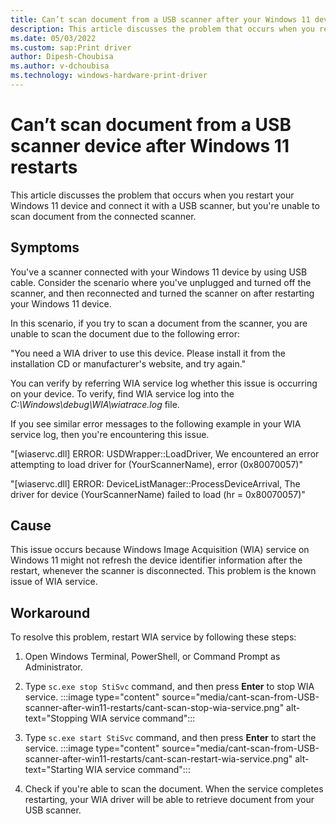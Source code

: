 ```yaml
---
title: Can’t scan document from a USB scanner after your Windows 11 device restarts
description: This article discusses the problem that occurs when you restart your Windows 11 device and connect it with a USB scanner, but you're unable to scan document from the connected scanner.
ms.date: 05/03/2022
ms.custom: sap:Print driver
author: Dipesh-Choubisa
ms.author: v-dchoubisa
ms.technology: windows-hardware-print-driver
---
```

# Can’t scan document from a USB scanner device after Windows 11 restarts

This article discusses the problem that occurs when you restart your Windows 11 device and connect it with a USB scanner, but you're unable to scan document from the connected scanner.

## Symptoms

You've a scanner connected with your Windows 11 device by using USB cable. Consider the scenario where you've unplugged and turned off the scanner, and then reconnected and turned the scanner on after restarting your Windows 11 device.

In this scenario, if you try to scan a document from the scanner, you are unable to scan the document due to the following error:

"You need a WIA driver to use this device. Please install it from the installation CD or manufacturer's website, and try again."

You can verify by referring WIA service log whether this issue is occurring on your device. To verify, find WIA service log into the *C:\Windows\debug\WIA\wiatrace.log* file.

If you see similar error messages to the following example in your WIA service log, then you're encountering this issue.

"[wiaservc.dll] ERROR: USDWrapper::LoadDriver, We encountered an error attempting to load driver for (YourScannerName), error (0x80070057)"

"[wiaservc.dll] ERROR: DeviceListManager::ProcessDeviceArrival, The driver for device (YourScannerName) failed to load (hr = 0x80070057)"

## Cause

This issue occurs because Windows Image Acquisition (WIA) service on Windows 11 might not refresh the device identifier information after the restart, whenever the scanner is disconnected.
This problem is the known issue of WIA service.

## Workaround

To resolve this problem, restart WIA service by following these steps:

1. Open Windows Terminal, PowerShell, or Command Prompt as Administrator.

1. Type `sc.exe stop StiSvc` command, and then press **Enter** to stop WIA service.
    :::image type="content" source="media/cant-scan-from-USB-scanner-after-win11-restarts/cant-scan-stop-wia-service.png" alt-text="Stopping WIA service command":::

1. Type `sc.exe start StiSvc` command, and then press **Enter** to start the service.
    :::image type="content" source="media/cant-scan-from-USB-scanner-after-win11-restarts/cant-scan-restart-wia-service.png" alt-text="Starting WIA service command":::

1. Check if you're able to scan the document. When the service completes restarting, your WIA driver will be able to retrieve document from your USB scanner.

